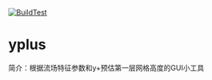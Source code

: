 [![BuildTest](https://github.com/huarkiou/yplus/actions/workflows/buildtest.yml/badge.svg)](https://github.com/huarkiou/yplus/actions/workflows/buildtest.yml)
# yplus

简介：根据流场特征参数和y+预估第一层网格高度的GUI小工具
